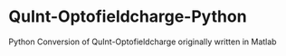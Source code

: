 # QuInt-Optofieldcharge-Python
 Python Conversion of QuInt-Optofieldcharge originally written in Matlab
